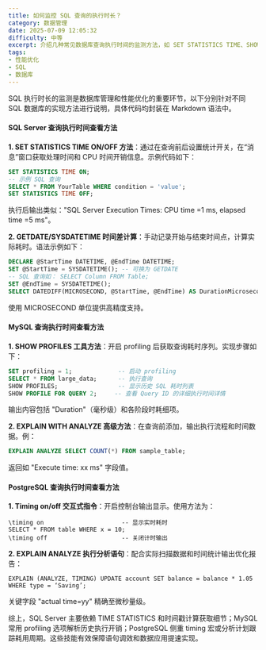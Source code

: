 ```yaml
---
title: 如何监控 SQL 查询的执行时长？
category: 数据管理
date: 2025-07-09 12:05:32
difficulty: 中等
excerpt: 介绍几种常见数据库查询执行时间的监测方法，如 SET STATISTICS TIME、SHOW PROFILES 和 EXPLAIN ANALYZE。
tags:
- 性能优化
- SQL
- 数据库
---
```

SQL 执行时长的监测是数据库管理和性能优化的重要环节，以下分别针对不同 SQL 数据库的实现方法进行说明，具体代码均封装在 Markdown 语法中。

#### SQL Server 查询执行时间查看方法

**1. SET STATISTICS TIME ON/OFF 方法**：通过在查询前后设置统计开关，在“消息”窗口获取处理时间和 CPU 时间开销信息。示例代码如下：
```sql
SET STATISTICS TIME ON;
-- 示例 SQL 查询
SELECT * FROM YourTable WHERE condition = 'value';
SET STATISTICS TIME OFF;
```
执行后输出类似："SQL Server Execution Times: CPU time =1 ms, elapsed time =5 ms"。

**2. GETDATE/SYSDATETIME 时间差计算**：手动记录开始与结束时间点，计算实际耗时。语法示例如下：
```sql
DECLARE @StartTime DATETIME, @EndTime DATETIME;
SET @StartTime = SYSDATETIME(); -- 可换为 GETDATE
-- SQL 查询如： SELECT Column FROM Table;
SET @EndTime = SYSDATETIME();
SELECT DATEDIFF(MICROSECOND, @StartTime, @EndTime) AS DurationMicroseconds;
```
使用 MICROSECOND 单位提供高精度支持。

#### MySQL 查询执行时间查看方法

**1. SHOW PROFILES 工具方法**：开启 profiling 后获取查询耗时序列。实现步骤如下：
```sql
SET profiling = 1;             -- 启动 profiling
SELECT * FROM large_data;      -- 执行查询 
SHOW PROFILES;                 -- 显示历史 SQL 耗时列表 
SHOW PROFILE FOR QUERY 2;     -- 查看 Query ID 的详细执行时间详情
```
输出内容包括 "Duration"（毫秒级）和各阶段时耗细项。

**2. EXPLAIN WITH ANALYZE 高级方法**：在查询前添加，输出执行流程和时间数据。例：
```sql
EXPLAIN ANALYZE SELECT COUNT(*) FROM sample_table;
```
返回如 "Execute time: xx ms" 字段值。

#### PostgreSQL 查询执行时间查看方法

**1. Timing on/off 交互式指令**：开启控制台输出显示。使用方法为：
```postgresql
\timing on                      -- 显示实时耗时
SELECT * FROM table WHERE x = 10; 
\timing off                     -- 关闭计时输出
```

**2. EXPLAIN ANALYZE 执行分析语句**：配合实际扫描数据和时间统计输出优化报告：
```postgresql
EXPLAIN (ANALYZE, TIMING) UPDATE account SET balance = balance * 1.05 WHERE type = ‘Saving’;  
```
关键字段 "actual time=yy" 精确至微秒量级。

综上，SQL Server 主要依赖 TIME STATISTICS 和时间戳计算获取细节；MySQL 常用 profiling 选项解析历史执行开销；PostgreSQL 侧重 timing 宏或分析计划跟踪耗用周期。这些技能有效保障语句调效和数据应用提速实现。
